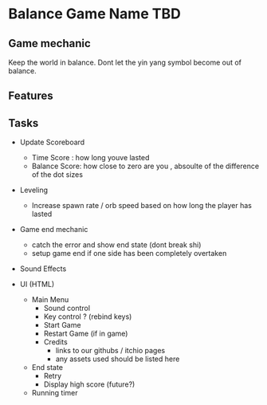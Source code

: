 # Balance Game Name TBD



## Game mechanic

Keep the world in balance. Dont let the yin yang symbol become out of balance.

## Features

## Tasks

- Update Scoreboard
    - Time Score : how long youve lasted
    - Balance Score: how close to zero are you , absoulte of the difference of the dot sizes

- Leveling
    - Increase spawn rate / orb speed based on how long the player has lasted

- Game end mechanic
    - catch the error and show end state (dont break shi)
    - setup game end if one side has been completely overtaken

- Sound Effects

- UI (HTML)
    - Main Menu
        - Sound control
        - Key control ? (rebind keys)
        - Start Game
        - Restart Game (if in game)
        - Credits
            - links to our githubs / itchio pages
            - any assets used should be listed here
    - End state
        - Retry
        - Display high score (future?)
    - Running timer
